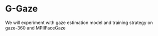 # G-Gaze
We will experiment with gaze estimation model and training strategy on gaze-360 and MPIIFaceGaze
